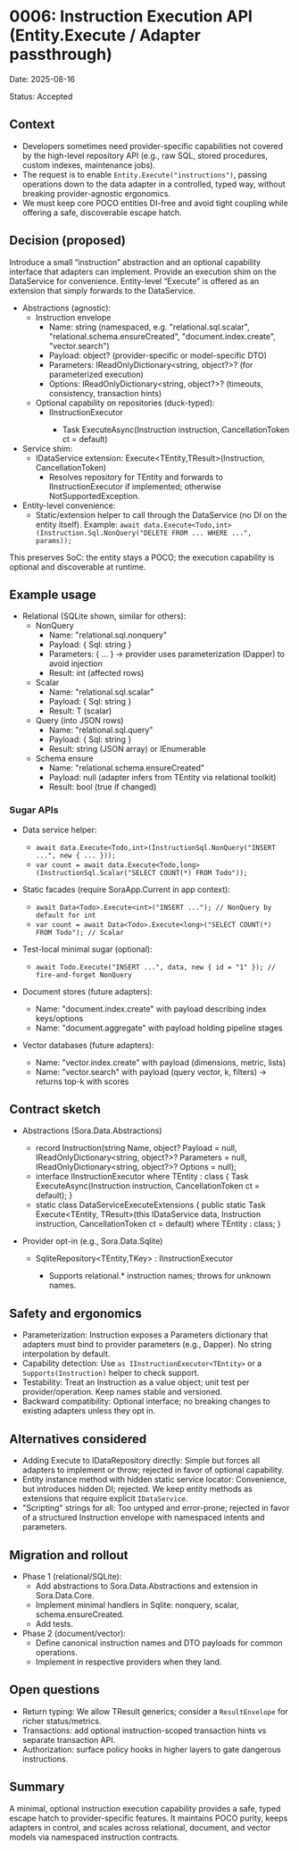 # 0006: Instruction Execution API (Entity.Execute / Adapter passthrough)

Date: 2025-08-16

Status: Accepted

## Context

- Developers sometimes need provider-specific capabilities not covered by the high-level repository API (e.g., raw SQL, stored procedures, custom indexes, maintenance jobs).
- The request is to enable `Entity.Execute("instructions")`, passing operations down to the data adapter in a controlled, typed way, without breaking provider-agnostic ergonomics.
- We must keep core POCO entities DI-free and avoid tight coupling while offering a safe, discoverable escape hatch.

## Decision (proposed)

Introduce a small “instruction” abstraction and an optional capability interface that adapters can implement. Provide an execution shim on the DataService for convenience. Entity-level “Execute” is offered as an extension that simply forwards to the DataService.

- Abstractions (agnostic):
  - Instruction envelope
    - Name: string (namespaced, e.g. "relational.sql.scalar", "relational.schema.ensureCreated", "document.index.create", "vector.search")
    - Payload: object? (provider-specific or model-specific DTO)
    - Parameters: IReadOnlyDictionary<string, object?>? (for parameterized execution)
    - Options: IReadOnlyDictionary<string, object?>? (timeouts, consistency, transaction hints)
  - Optional capability on repositories (duck-typed):
    - IInstructionExecutor<TEntity>
      - Task<TResult> ExecuteAsync<TResult>(Instruction instruction, CancellationToken ct = default)
- Service shim:
  - IDataService extension: Execute<TEntity,TResult>(Instruction, CancellationToken)
    - Resolves repository for TEntity and forwards to IInstructionExecutor if implemented; otherwise NotSupportedException.
- Entity-level convenience:
  - Static/extension helper to call through the DataService (no DI on the entity itself). Example: `await data.Execute<Todo,int>(Instruction.Sql.NonQuery("DELETE FROM ... WHERE ...", params));`

This preserves SoC: the entity stays a POCO; the execution capability is optional and discoverable at runtime.

## Example usage

- Relational (SQLite shown, similar for others):
  - NonQuery
    - Name: "relational.sql.nonquery"
    - Payload: { Sql: string }
    - Parameters: { ... } → provider uses parameterization (Dapper) to avoid injection
    - Result: int (affected rows)
  - Scalar
    - Name: "relational.sql.scalar"
    - Payload: { Sql: string }
    - Result: T (scalar)
  - Query (into JSON rows)
    - Name: "relational.sql.query"
    - Payload: { Sql: string }
    - Result: string (JSON array) or IEnumerable<dynamic>
  - Schema ensure
    - Name: "relational.schema.ensureCreated"
    - Payload: null (adapter infers from TEntity via relational toolkit)
    - Result: bool (true if changed)

### Sugar APIs

- Data service helper:
  - `await data.Execute<Todo,int>(InstructionSql.NonQuery("INSERT ...", new { ... }));`
  - `var count = await data.Execute<Todo,long>(InstructionSql.Scalar("SELECT COUNT(*) FROM Todo"));`

- Static facades (require SoraApp.Current in app context):
  - `await Data<Todo>.Execute<int>("INSERT ..."); // NonQuery by default for int`
  - `var count = await Data<Todo>.Execute<long>("SELECT COUNT(*) FROM Todo"); // Scalar`

- Test-local minimal sugar (optional):
  - `await Todo.Execute("INSERT ...", data, new { id = "1" }); // fire-and-forget NonQuery`

- Document stores (future adapters):
  - Name: "document.index.create" with payload describing index keys/options
  - Name: "document.aggregate" with payload holding pipeline stages

- Vector databases (future adapters):
  - Name: "vector.index.create" with payload (dimensions, metric, lists)
  - Name: "vector.search" with payload (query vector, k, filters) → returns top-k with scores

## Contract sketch

- Abstractions (Sora.Data.Abstractions)
  - record Instruction(string Name, object? Payload = null,
    IReadOnlyDictionary<string, object?>? Parameters = null,
    IReadOnlyDictionary<string, object?>? Options = null);
  - interface IInstructionExecutor<TEntity>
    where TEntity : class
    {
      Task<TResult> ExecuteAsync<TResult>(Instruction instruction, CancellationToken ct = default);
    }
  - static class DataServiceExecuteExtensions
    {
      public static Task<TResult> Execute<TEntity, TResult>(this IDataService data, Instruction instruction, CancellationToken ct = default) where TEntity : class;
    }

- Provider opt-in (e.g., Sora.Data.Sqlite)
  - SqliteRepository<TEntity,TKey> : IInstructionExecutor<TEntity>
    - Supports relational.* instruction names; throws for unknown names.

## Safety and ergonomics

- Parameterization: Instruction exposes a Parameters dictionary that adapters must bind to provider parameters (e.g., Dapper). No string interpolation by default.
- Capability detection: Use `as IInstructionExecutor<TEntity>` or a `Supports(Instruction)` helper to check support.
- Testability: Treat an Instruction as a value object; unit test per provider/operation. Keep names stable and versioned.
- Backward compatibility: Optional interface; no breaking changes to existing adapters unless they opt in.

## Alternatives considered

- Adding Execute to IDataRepository directly: Simple but forces all adapters to implement or throw; rejected in favor of optional capability.
- Entity instance method with hidden static service locator: Convenience, but introduces hidden DI; rejected. We keep entity methods as extensions that require explicit `IDataService`.
- "Scripting" strings for all: Too untyped and error-prone; rejected in favor of a structured Instruction envelope with namespaced intents and parameters.

## Migration and rollout

- Phase 1 (relational/SQLite):
  - Add abstractions to Sora.Data.Abstractions and extension in Sora.Data.Core.
  - Implement minimal handlers in Sqlite: nonquery, scalar, schema.ensureCreated.
  - Add tests.
- Phase 2 (document/vector):
  - Define canonical instruction names and DTO payloads for common operations.
  - Implement in respective providers when they land.

## Open questions

- Return typing: We allow TResult generics; consider a `ResultEnvelope` for richer status/metrics.
- Transactions: add optional instruction-scoped transaction hints vs separate transaction API.
- Authorization: surface policy hooks in higher layers to gate dangerous instructions.

## Summary

A minimal, optional instruction execution capability provides a safe, typed escape hatch to provider-specific features. It maintains POCO purity, keeps adapters in control, and scales across relational, document, and vector models via namespaced instruction contracts.
